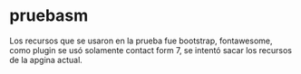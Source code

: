 # pruebasm

Los recursos que se usaron en la prueba fue bootstrap, fontawesome, como plugin se usó solamente contact form 7, se intentó sacar los recursos de la apgina actual.
